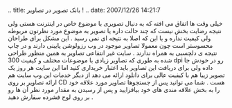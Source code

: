 .. title: بانک تصویر در تصاویر ! .. date: 2007/12/26 14:21:7

خیلی وقت ها اتفاق می افته که به دنبال تصویری با موضوع خاص در اینترنت
هستی ولی نتیجه رضایت بخش نیست که چند حالت داره یا تصویر به موضوع مورد
نظرتون مربوطه ولی کیفیت نداره و یا این که اصلا به نتیجه ای نمی رسید .
این مشکل برای طراحان محسوستر است چون معمولا تصاویر موجود در وب رزولوشن
پایینی دارند و در چاپ نتیجه ی دلچسبی به همراه ندارند . سایت غیر انتفاعی
تصاویر به همین منظور طراحی شده به طوری که تصاویر زیادی با موضوعات مختلف
و کیفیت 300 dpi رو در خودش جا داده ولی برای دریافت این تصاویر باید
اعتبار خریداری کنید اما این سایت هر روز یک تصویر زیبا هم با کیفیت عالی
برای دانلود ارائه می دهد از دیگر خدمات این وب سایت هم ارائه تصاویر بر
روی CD هست . شما می توانید پس از جستجوها تصاویر مورد علاقه خود را به بخش
علاقه مندی های خود بیافزایید و پس از رسیدن به مقدار مورد نظر آن ها رو بر
روی لوح فشرده سفارش دهید .

